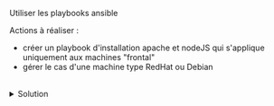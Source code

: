 Utiliser les playbooks ansible

Actions à réaliser :
- créer un playbook d'installation apache et nodeJS qui s'applique uniquement aux machines "frontal"
- gérer le cas d'une machine type RedHat ou Debian

<br>

<details>

<summary>Solution</summary>

Créer le playbook front.yml
```plain
touch playbook/front.yml
```{{exec}}

Utiliser l'éditeur pour créer le playbook qui permet de gérer le système
```plain
---

# Ce playbook mets a jour les paquets systemes et cree un utilisateur applicatif app
- name: Apache et nodeJS
  hosts: frontal
  tasks:
  - name: Apache on debian-like
    ansible.builtin.package:
      name: "apache"
      state: latest
    when: ansible_facts['os_family'] == "Debian"
  - name: Apache on RedHat-like
    ansible.builtin.package:
      name: "httpd"
      state: latest
    when: ansible_facts['os_family'] == "RedHat"
  - name: nodeJS
    ansible.builtin.package:
      name: "nodejs"
      state: latest

```

Cette commande jouera le playbook
```plain
ansible-playbook playbook/sys.yml
```{{exec}}

Rejouer le playbook pour constater l'idempotence
```
ansible-galaxy collection install community.general
```

</details>
